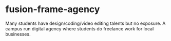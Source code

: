 # fusion-frame-agency
Many students have design/coding/video editing talents but no exposure. A campus run digital agency where students do freelance work for local businesses.
